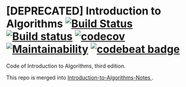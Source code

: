 # [DEPRECATED] Introduction to Algorithms [![Build Status](https://travis-ci.org/Frederick-S/Introduction-to-Algorithms-Code.svg?branch=master)](https://travis-ci.org/Frederick-S/Introduction-to-Algorithms-Code) [![Build status](https://ci.appveyor.com/api/projects/status/kqg0x25o0619b20p?svg=true)](https://ci.appveyor.com/project/Frederick-S/introduction-to-algorithms-code) [![codecov](https://codecov.io/gh/Frederick-S/Introduction-to-Algorithms-Code/branch/master/graph/badge.svg)](https://codecov.io/gh/Frederick-S/Introduction-to-Algorithms-Code) [![Maintainability](https://api.codeclimate.com/v1/badges/856a0291ab6cf0b17f5b/maintainability)](https://codeclimate.com/github/Frederick-S/Introduction-to-Algorithms-Code/maintainability) [![codebeat badge](https://codebeat.co/badges/16ad826a-afa5-460d-8ff3-aa4a161935c1)](https://codebeat.co/projects/github-com-frederick-s-introduction-to-algorithms-code-master)

Code of Introduction to Algorithms, third edition.

This repo is merged into [Introduction-to-Algorithms-Notes 
](https://github.com/Frederick-S/Introduction-to-Algorithms-Notes).
